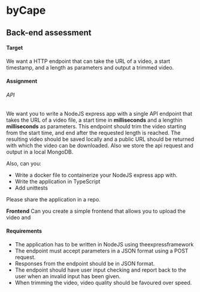 # byCape

## Back-end assessment

#### Target

We want a HTTP endpoint that can take the URL of a video, a start timestamp, and a length
as parameters and output a trimmed video.

#### Assignment

###### API

We want you to write a NodeJS express app with a single API endpoint that takes the URL of
a video file, a start time in **milliseconds** and a lengthin **milliseconds** as parameters. This
endpoint should trim the video starting from the start time, and end after the requested
length is reached. The resulting video should be saved locally and a public URL should be
returned with which the video can be downloaded. Also we store the api request and output
in a local MongoDB.

Also, can you:

- Write a docker file to containerize your NodeJS express app with.
- Write the application in TypeScript
- Add unittests

Please share the application in a repo.

**Frontend**
Can you create a simple frontend that allows you to upload the video and

#### Requirements

- The application has to be written in NodeJS using theexpressframework
- The endpoint must accept parameters in a JSON format using a POST request.
- Responses from the endpoint should be in JSON format.
- The endpoint should have user input checking and report back to the user when an
  invalid input has been given.
- When trimming the video, video quality should be favoured over speed.
